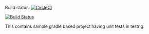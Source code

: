 Build status: [![CircleCI](https://circleci.com/gh/semuruga/sample-testng-gradle.svg?style=svg)](https://circleci.com/gh/semuruga/sample-testng-gradle)

[![Build Status](https://travis-ci.org/semuruga/sample-testng-gradle.svg?branch=master)](https://travis-ci.org/semuruga/sample-testng-gradle)


This contains sample gradle based project having unit tests in testng.
